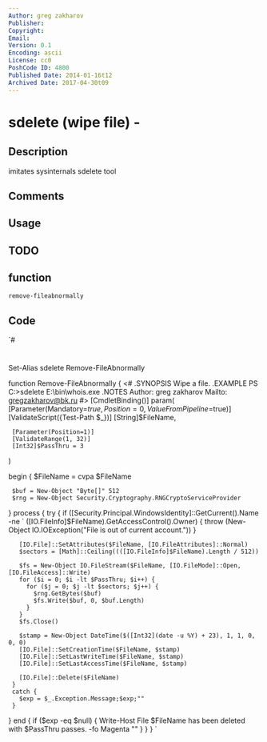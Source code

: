 ```yaml
---
Author: greg zakharov
Publisher: 
Copyright: 
Email: 
Version: 0.1
Encoding: ascii
License: cc0
PoshCode ID: 4800
Published Date: 2014-01-16t12
Archived Date: 2017-04-30t09
---
```


# sdelete (wipe file) - 

## Description

imitates sysinternals sdelete tool

## Comments



## Usage



## TODO



## function

`remove-fileabnormally`

## Code

`#
 #
 Set-Alias sdelete Remove-FileAbnormally
 
 function Remove-FileAbnormally {
   <#
     .SYNOPSIS
         Wipe a file.
     .EXAMPLE
         PS C:\>sdelete E:\bin\whois.exe
     .NOTES
         Author: greg zakharov
         Mailto: gregzakharov@bk.ru
   #>
   [CmdletBinding()]
   param(
     [Parameter(Mandatory=$true, Position=0, ValueFromPipeline=$true)]
     [ValidateScript({Test-Path $_})]
     [String]$FileName,
     
     [Parameter(Position=1)]
     [ValidateRange(1, 32)]
     [Int32]$PassThru = 3
   )
   
   begin {
     $FileName = cvpa $FileName
     
     $buf = New-Object "Byte[]" 512
     $rng = New-Object Security.Cryptography.RNGCryptoServiceProvider
   }
   process {
     try {
       if ([Security.Principal.WindowsIdentity]::GetCurrent().Name -ne `
                    ([IO.FileInfo]$FileName).GetAccessControl().Owner) {
         throw (New-Object IO.IOException("File is out of current account."))
       }
       
       [IO.File]::SetAttributes($FileName, [IO.FileAttributes]::Normal)
       $sectors = [Math]::Ceiling((([IO.FileInfo]$FileName).Length / 512))
       
       $fs = New-Object IO.FileStream($FileName, [IO.FileMode]::Open, [IO.FileAccess]::Write)
       for ($i = 0; $i -lt $PassThru; $i++) {
         for ($j = 0; $j -lt $sectors; $j++) {
           $rng.GetBytes($buf)
           $fs.Write($buf, 0, $buf.Length)
         }
       }
       $fs.Close()
       
       $stamp = New-Object DateTime($([Int32](date -u %Y) + 23), 1, 1, 0, 0, 0)
       [IO.File]::SetCreationTime($FileName, $stamp)
       [IO.File]::SetLastWriteTime($FileName, $stamp)
       [IO.File]::SetLastAccessTime($FileName, $stamp)
     
       [IO.File]::Delete($FileName)
     }
     catch {
       $exp = $_.Exception.Message;$exp;""
     }
   }
   end {
     if ($exp -eq $null) {
       Write-Host File $FileName has been deleted with $PassThru passes. -fo Magenta
       ""
     }
   }
 }
`

